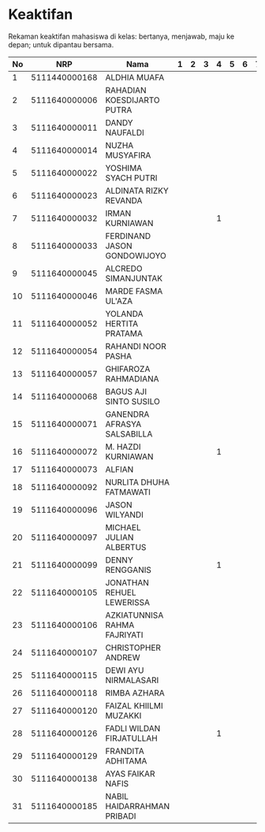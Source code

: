 # Keaktifan
Rekaman keaktifan mahasiswa di kelas: bertanya, menjawab, maju ke depan; untuk dipantau bersama.

| No | NRP           | Nama                         | 1 | 2 | 3 | 4 | 5 | 6 | 7 | 8 | 9 | 10 | 11 | 12 | 13 | 14 | 15 | 16 |
|----|---------------|------------------------------|---|---|---|---|---|---|---|---|---|----|----|----|----|----|----|----|
| 1  | 5111440000168 | ALDHIA MUAFA                 |   |   |   |   |   |   |   |   |   |    |    |    |    |    |    |    |
| 2  | 5111640000006 | RAHADIAN KOESDIJARTO PUTRA   |   |   |   |   |   |   |   |   |   |    |    |    |    |    |    |    |
| 3  | 5111640000011 | DANDY NAUFALDI               |   |   |   |   |   |   |   |   |   |    |    |    |    |    |    |    |
| 4  | 5111640000014 | NUZHA MUSYAFIRA              |   |   |   |   |   |   |   |   |   |    |    |    |    |    |    |    |
| 5  | 5111640000022 | YOSHIMA SYACH PUTRI          |   |   |   |   |   |   |   |   |   |    |    |    |    |    |    |    |
| 6  | 5111640000023 | ALDINATA RIZKY REVANDA       |   |   |   |   |   |   |   |   |   |    |    |    |    |    |    |    |
| 7  | 5111640000032 | IRMAN KURNIAWAN              |   |   |   | 1 |   |   |   |   |   |    |    |    |    |    |    |    |
| 8  | 5111640000033 | FERDINAND JASON GONDOWIJOYO  |   |   |   |   |   |   |   |   |   |    |    |    |    |    |    |    |
| 9  | 5111640000045 | ALCREDO SIMANJUNTAK          |   |   |   |   |   |   |   |   |   |    |    |    |    |    |    |    |
| 10 | 5111640000046 | MARDE FASMA UL'AZA           |   |   |   |   |   |   |   |   |   |    |    |    |    |    |    |    |
| 11 | 5111640000052 | YOLANDA HERTITA PRATAMA      |   |   |   |   |   |   |   |   |   |    |    |    |    |    |    |    |
| 12 | 5111640000054 | RAHANDI NOOR PASHA           |   |   |   |   |   |   |   |   |   |    |    |    |    |    |    |    |
| 13 | 5111640000057 | GHIFAROZA RAHMADIANA         |   |   |   |   |   |   |   |   |   |    |    |    |    |    |    |    |
| 14 | 5111640000068 | BAGUS AJI SINTO SUSILO       |   |   |   |   |   |   |   |   |   |    |    |    |    |    |    |    |
| 15 | 5111640000071 | GANENDRA AFRASYA SALSABILLA  |   |   |   |   |   |   |   |   |   |    |    |    |    |    |    |    |
| 16 | 5111640000072 | M. HAZDI KURNIAWAN           |   |   |   | 1 |   |   |   |   |   |    |    |    |    |    |    |    |
| 17 | 5111640000073 | ALFIAN                       |   |   |   |   |   |   |   |   |   |    |    |    |    |    |    |    |
| 18 | 5111640000092 | NURLITA DHUHA FATMAWATI      |   |   |   |   |   |   |   |   |   |    |    |    |    |    |    |    |
| 19 | 5111640000096 | JASON WILYANDI               |   |   |   |   |   |   |   |   |   |    |    |    |    |    |    |    |
| 20 | 5111640000097 | MICHAEL JULIAN ALBERTUS      |   |   |   |   |   |   |   |   |   |    |    |    |    |    |    |    |
| 21 | 5111640000099 | DENNY RENGGANIS              |   |   |   | 1 |   |   |   |   |   |    |    |    |    |    |    |    |
| 22 | 5111640000105 | JONATHAN REHUEL LEWERISSA    |   |   |   |   |   |   |   |   |   |    |    |    |    |    |    |    |
| 23 | 5111640000106 | AZKIATUNNISA RAHMA FAJRIYATI |   |   |   |   |   |   |   |   |   |    |    |    |    |    |    |    |
| 24 | 5111640000107 | CHRISTOPHER ANDREW           |   |   |   |   |   |   |   |   |   |    |    |    |    |    |    |    |
| 25 | 5111640000115 | DEWI AYU NIRMALASARI         |   |   |   |   |   |   |   |   |   |    |    |    |    |    |    |    |
| 26 | 5111640000118 | RIMBA AZHARA                 |   |   |   |   |   |   |   |   |   |    |    |    |    |    |    |    |
| 27 | 5111640000120 | FAIZAL KHIILMI MUZAKKI       |   |   |   |   |   |   |   |   |   |    |    |    |    |    |    |    |
| 28 | 5111640000126 | FADLI WILDAN FIRJATULLAH     |   |   |   | 1 |   |   |   |   |   |    |    |    |    |    |    |    |
| 29 | 5111640000129 | FRANDITA ADHITAMA            |   |   |   |   |   |   |   |   |   |    |    |    |    |    |    |    |
| 30 | 5111640000138 | AYAS FAIKAR NAFIS            |   |   |   |   |   |   |   |   |   |    |    |    |    |    |    |    |
| 31 | 5111640000185 | NABIL HAIDARRAHMAN PRIBADI   |   |   |   |   |   |   |   |   |   |    |    |    |    |    |    |    |

